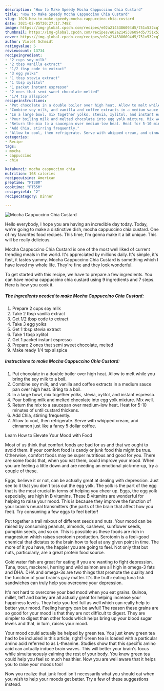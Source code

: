 ```yaml
---
description: "How to Make Speedy Mocha Cappuccino Chia Custard"
title: "How to Make Speedy Mocha Cappuccino Chia Custard"
slug: 1026-how-to-make-speedy-mocha-cappuccino-chia-custard
date: 2021-02-05T20:27:17.748Z
image: https://img-global.cpcdn.com/recipes/e02a2145386094d5/751x532cq70/mocha-cappuccino-chia-custard-recipe-main-photo.jpg
thumbnail: https://img-global.cpcdn.com/recipes/e02a2145386094d5/751x532cq70/mocha-cappuccino-chia-custard-recipe-main-photo.jpg
cover: https://img-global.cpcdn.com/recipes/e02a2145386094d5/751x532cq70/mocha-cappuccino-chia-custard-recipe-main-photo.jpg
author: Violet Schmidt
ratingvalue: 5
reviewcount: 13734
recipeingredient:
- "2 cups soy milk"
- "2 tbsp vanilla extract"
- "1/2 tbsp code to extract"
- "3 egg yolks"
- "1 tbsp stevia extract"
- "1 tbsp xylitol"
- "1 packet instant espresso"
- "2 ones that semi sweet chocolate melted"
- "1/4 tsp allspice"
recipeinstructions:
- "Put chocolate in a double boiler over high heat. Allow to melt while you bring the soy milk to a boil."
- "Combine soy milk, and vanilla and coffee extracts in a medium sauce pan over high heat. Bring to a boil."
- "In a large bowl, mix together yolks, stevia, xylitol, and instant espresso."
- "Pour boiling milk and melted chocolate into egg yolk mixture. Mix well."
- "Return the mix to a saucepan over medium-low heat. Heat for 5-10 minutes of until custard thickens."
- "Add Chia, stirring frequently."
- "Allow to cool, then refrigerate. Serve with whipped cream, and cinnamon just like a fancy 5 dollar coffee."
categories:
- Recipe
tags:
- mocha
- cappuccino
- chia

katakunci: mocha cappuccino chia 
nutrition: 168 calories
recipecuisine: American
preptime: "PT30M"
cooktime: "PT55M"
recipeyield: "2"
recipecategory: Dinner

---
```



![Mocha Cappuccino Chia Custard](https://img-global.cpcdn.com/recipes/e02a2145386094d5/751x532cq70/mocha-cappuccino-chia-custard-recipe-main-photo.jpg)

Hello everybody, I hope you are having an incredible day today. Today, we're going to make a distinctive dish, mocha cappuccino chia custard. One of my favorites food recipes. This time, I'm gonna make it a bit unique. This will be really delicious.

Mocha Cappuccino Chia Custard is one of the most well liked of current trending meals in the world. It's appreciated by millions daily. It's simple, it's fast, it tastes yummy. Mocha Cappuccino Chia Custard is something which I have loved my whole life. They're fine and they look wonderful.




To get started with this recipe, we have to prepare a few ingredients. You can have mocha cappuccino chia custard using 9 ingredients and 7 steps. Here is how you cook it.

<!--inarticleads1-->

##### The ingredients needed to make Mocha Cappuccino Chia Custard:

1. Prepare 2 cups soy milk
1. Take 2 tbsp vanilla extract
1. Get 1/2 tbsp code to extract
1. Take 3 egg yolks
1. Get 1 tbsp stevia extract
1. Take 1 tbsp xylitol
1. Get 1 packet instant espresso
1. Prepare 2 ones that semi sweet chocolate, melted
1. Make ready 1/4 tsp allspice




<!--inarticleads2-->

##### Instructions to make Mocha Cappuccino Chia Custard:

1. Put chocolate in a double boiler over high heat. Allow to melt while you bring the soy milk to a boil.
1. Combine soy milk, and vanilla and coffee extracts in a medium sauce pan over high heat. Bring to a boil.
1. In a large bowl, mix together yolks, stevia, xylitol, and instant espresso.
1. Pour boiling milk and melted chocolate into egg yolk mixture. Mix well.
1. Return the mix to a saucepan over medium-low heat. Heat for 5-10 minutes of until custard thickens.
1. Add Chia, stirring frequently.
1. Allow to cool, then refrigerate. Serve with whipped cream, and cinnamon just like a fancy 5 dollar coffee.




Learn How to Elevate Your Mood with Food


Most of us think that comfort foods are bad for us and that we ought to avoid them. If your comfort food is candy or junk food this might be true. Otherwise, comfort foods may be super nutritious and good for you. There are some foods that, when you eat them, could improve your mood. When you are feeling a little down and are needing an emotional pick-me-up, try a couple of these.

Eggs, believe it or not, can be actually great at dealing with depression. Just see to it that you don't toss out the egg yolk. The yolk is the part of the egg that is the most crucial in terms of helping you cheer up. Eggs, the egg yolk especially, are high in B vitamins. These B vitamins are wonderful for helping to raise your mood. This is because they improve the function of your brain's neural transmitters (the parts of the brain that affect how you feel). Try consuming a few eggs to feel better!

Put together a trail mixout of different seeds and nuts. Your mood can be raised by consuming peanuts, almonds, cashews, sunflower seeds, pumpkin seeds, and so on. This is possible as these foods are rich in magnesium which raises serotonin production. Serotonin is a feel-good chemical that dictates to the brain how to feel at any given point in time. The more of it you have, the happier you are going to feel. Not only that but nuts, particularly, are a great protein food source.

Cold water fish are great for eating if you are wanting to fight depression. Tuna, trout, mackerel, herring and wild salmon are all high in omega-3 fats and DHA. DHA and omega-3s are two things that promote the quality and the function of your brain's gray matter. It's the truth: eating tuna fish sandwiches can truly help you overcome your depression. 

It's not hard to overcome your bad mood when you eat grains. Quinoa, millet, teff and barley are all actually great for helping increase your happiness levels. They help you feel full as well which can really help to better your mood. Feeling hungry can be awful! The reason these grains are so good for your mood is that they are not difficult to digest. They are simpler to digest than other foods which helps bring up your blood sugar levels and that, in turn, raises your mood.

Your mood could actually be helped by green tea. You just knew green tea had to be included in this article, right? Green tea is loaded with a particular amino acid referred to as L-theanine. Studies show that this specific amino acid can actually induce brain waves. This will better your brain's focus while simultaneously calming the rest of your body. You knew green tea could help you feel so much healthier. Now you are well aware that it helps you to raise your moods too!

Now you realize that junk food isn't necessarily what you should eat when you wish to help your moods get better. Try  a few  of  these  suggestions  instead.

